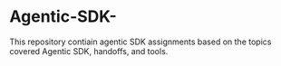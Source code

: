 # Agentic-SDK-
This repository contiain agentic SDK assignments based on the topics covered Agentic SDK, handoffs, and tools.
